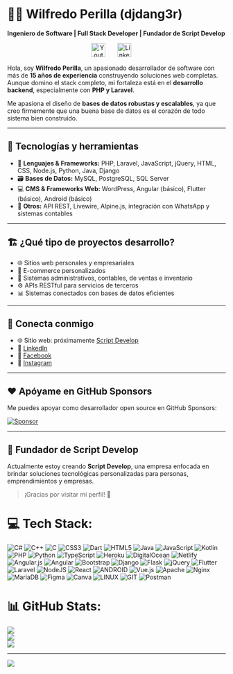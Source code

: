 # 👨‍💻 Wilfredo Perilla (djdang3r)

**Ingeniero de Software | Full Stack Developer | Fundador de Script Develop**
<p align="center">
  <a href="https://www.youtube.com/@scriptdevelop"><img width="32px" alt="Youtube" title="Youtube" src="https://i.imgur.com/qiXu7b2.png"/></a>
  &#8287;&#8287;&#8287;&#8287;&#8287;
  <a href="https://www.linkedin.com/in/ing-wilfredo-perilla-carrillo/"><img width="32px" alt="LinkedIn" title="LinkedIn" src="https://i.imgur.com/yRpa1dQ.png"/></a>
  &#8287;&#8287;&#8287;&#8287;&#8287;
</p>

Hola, soy **Wilfredo Perilla**, un apasionado desarrollador de software con más de **15 años de experiencia** construyendo soluciones web completas. Aunque domino el stack completo, mi fortaleza está en el **desarrollo backend**, especialmente con **PHP y Laravel**.

Me apasiona el diseño de **bases de datos robustas y escalables**, ya que creo firmemente que una buena base de datos es el corazón de todo sistema bien construido.

---

## 🧠 Tecnologías y herramientas

- 🔧 **Lenguajes & Frameworks:** PHP, Laravel, JavaScript, jQuery, HTML, CSS, Node.js, Python, Java, Django
- 🗃️ **Bases de Datos:** MySQL, PostgreSQL, SQL Server
- 💻 **CMS & Frameworks Web:** WordPress, Angular (básico), Flutter (básico), Android (básico)
- 🔌 **Otros:** API REST, Livewire, Alpine.js, integración con WhatsApp y sistemas contables

---

## 🏗️ ¿Qué tipo de proyectos desarrollo?

- 🌐 Sitios web personales y empresariales
- 🛒 E-commerce personalizados
- 🧾 Sistemas administrativos, contables, de ventas e inventario
- ⚙️ APIs RESTful para servicios de terceros
- 📊 Sistemas conectados con bases de datos eficientes

---

## 📡 Conecta conmigo

- 🌐 Sitio web: próximamente [Script Develop](https://scriptdevelop.com)
- 💼 [LinkedIn](https://www.linkedin.com/in/ing-wilfredo-perilla-carrillo/)
- 📘 [Facebook](https://www.facebook.com/profile.php?id=100063511034487)
- 📸 [Instagram](https://www.instagram.com/script.develop/)

---

## ❤️ Apóyame en GitHub Sponsors

Me puedes apoyar como desarrollador open source en GitHub Sponsors:

[![Sponsor](https://img.shields.io/badge/Sponsor%20me-GitHub-blue?logo=github)](https://github.com/sponsors/djdang3r)

---

## 🏢 Fundador de Script Develop

Actualmente estoy creando **Script Develop**, una empresa enfocada en brindar soluciones tecnológicas personalizadas para personas, emprendimientos y empresas.

> ¡Gracias por visitar mi perfil! 🚀

# 💻 Tech Stack:
![C#](https://img.shields.io/badge/c%23-%23239120.svg?style=flat&logo=c-sharp&logoColor=white) ![C++](https://img.shields.io/badge/c++-%2300599C.svg?style=flat&logo=c%2B%2B&logoColor=white) ![C](https://img.shields.io/badge/c-%2300599C.svg?style=flat&logo=c&logoColor=white) ![CSS3](https://img.shields.io/badge/css3-%231572B6.svg?style=flat&logo=css3&logoColor=white) ![Dart](https://img.shields.io/badge/dart-%230175C2.svg?style=flat&logo=dart&logoColor=white) ![HTML5](https://img.shields.io/badge/html5-%23E34F26.svg?style=flat&logo=html5&logoColor=white) ![Java](https://img.shields.io/badge/java-%23ED8B00.svg?style=flat&logo=java&logoColor=white) ![JavaScript](https://img.shields.io/badge/javascript-%23323330.svg?style=flat&logo=javascript&logoColor=%23F7DF1E) ![Kotlin](https://img.shields.io/badge/kotlin-%230095D5.svg?style=flat&logo=kotlin&logoColor=white) ![PHP](https://img.shields.io/badge/php-%23777BB4.svg?style=flat&logo=php&logoColor=white) ![Python](https://img.shields.io/badge/python-3670A0?style=flat&logo=python&logoColor=ffdd54) ![TypeScript](https://img.shields.io/badge/typescript-%23007ACC.svg?style=flat&logo=typescript&logoColor=white) ![Heroku](https://img.shields.io/badge/heroku-%23430098.svg?style=flat&logo=heroku&logoColor=white) ![DigitalOcean](https://img.shields.io/badge/DigitalOcean-%230167ff.svg?style=flat&logo=digitalOcean&logoColor=white) ![Netlify](https://img.shields.io/badge/netlify-%23000000.svg?style=flat&logo=netlify&logoColor=#00C7B7) ![Angular.js](https://img.shields.io/badge/angular.js-%23E23237.svg?style=flat&logo=angularjs&logoColor=white) ![Angular](https://img.shields.io/badge/angular-%23DD0031.svg?style=flat&logo=angular&logoColor=white) ![Bootstrap](https://img.shields.io/badge/bootstrap-%23563D7C.svg?style=flat&logo=bootstrap&logoColor=white) ![Django](https://img.shields.io/badge/django-%23092E20.svg?style=flat&logo=django&logoColor=white) ![Flask](https://img.shields.io/badge/flask-%23000.svg?style=flat&logo=flask&logoColor=white) ![jQuery](https://img.shields.io/badge/jquery-%230769AD.svg?style=flat&logo=jquery&logoColor=white) ![Flutter](https://img.shields.io/badge/Flutter-%2302569B.svg?style=flat&logo=Flutter&logoColor=white) ![Laravel](https://img.shields.io/badge/laravel-%23FF2D20.svg?style=flat&logo=laravel&logoColor=white) ![NodeJS](https://img.shields.io/badge/node.js-6DA55F?style=flat&logo=node.js&logoColor=white) ![React](https://img.shields.io/badge/react-%2320232a.svg?style=flat&logo=react&logoColor=%2361DAFB) ![ANDROID](https://img.shields.io/badge/android-%2320232a.svg?style=flat&logo=android&logoColor=%a4c639) ![Vue.js](https://img.shields.io/badge/vuejs-%2335495e.svg?style=flat&logo=vuedotjs&logoColor=%234FC08D) ![Apache](https://img.shields.io/badge/apache-%23D42029.svg?style=flat&logo=apache&logoColor=white) ![Nginx](https://img.shields.io/badge/nginx-%23009639.svg?style=flat&logo=nginx&logoColor=white) ![MariaDB](https://img.shields.io/badge/MariaDB-003545?style=flat&logo=mariadb&logoColor=white) 	![Figma](https://img.shields.io/badge/figma-%23F24E1E.svg?style=flat&logo=figma&logoColor=white) ![Canva](https://img.shields.io/badge/Canva-%2300C4CC.svg?style=flat&logo=Canva&logoColor=white) ![LINUX](https://img.shields.io/badge/Linux-FCC624?style=flat&logo=linux&logoColor=black) ![GIT](https://img.shields.io/badge/Git-fc6d26?style=flat&logo=git&logoColor=white) ![Postman](https://img.shields.io/badge/Postman-FF6C37?style=flat&logo=postman&logoColor=white)
# 📊 GitHub Stats:
![](https://github-readme-stats.vercel.app/api?username=djdang3r&theme=dark&hide_border=false&include_all_commits=false&count_private=false)<br/>
![](https://github-readme-streak-stats.herokuapp.com/?user=djdang3r&theme=dark&hide_border=false)<br/>
![](https://github-readme-stats.vercel.app/api/top-langs/?username=djdang3r&theme=dark&hide_border=false&include_all_commits=false&count_private=false&layout=compact)

---
[![](https://visitcount.itsvg.in/api?id=djdang3r&icon=0&color=0)](https://visitcount.itsvg.in)

<!--
**djdang3r/djdang3r** is a ✨ _special_ ✨ repository because its `README.md` (this file) appears on your GitHub profile.

Here are some ideas to get you started:

- 🔭 I’m currently working on ...
- 🌱 I’m currently learning ...
- 👯 I’m looking to collaborate on ...
- 🤔 I’m looking for help with ...
- 💬 Ask me about ...
- 📫 How to reach me: ...
- 😄 Pronouns: ...
- ⚡ Fun fact: ...
-->
